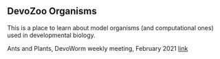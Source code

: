 ## DevoZoo Organisms  

This is a place to learn about model organisms (and computational ones) used in developmental biology.

Ants and Plants, DevoWorm weekly meeting, February 2021 [link](https://github.com/devoworm/Proposals-Public-Lectures/blob/master/Ants%20and%20Plants/Lecture.md)
